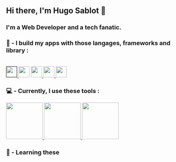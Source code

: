 <h2> Hi there, I'm Hugo Sablot 👋</h2>

<!--
**HugoSbl/HugoSbl** is a ✨ _special_ ✨ repository because its `README.md` (this file) appears on your GitHub profile.

Here are some ideas to get you started:

- 🔭 I’m currently working on ...
- 🌱 I’m currently learning ...
- 👯 I’m looking to collaborate on ...
- 🤔 I’m looking for help with ...
- 💬 Ask me about ...
- 📫 How to reach me: ...
- 😄 Pronouns: ...
- ⚡ Fun fact: ...
-->

<h3> I'm a Web Developer and a tech fanatic. </h3>

<h3>🔭 - I build my apps with those langages, frameworks and library : </h3> <br>

<a with="50px" href="" alt="HTML5">
<img width="30px" src="https://user-images.githubusercontent.com/115088599/206808323-3a99aae9-c03c-4f22-a2d5-aaced91b8fc5.png"></img>
</a>
<a with="50px" alt="CSS3">
<img width="30px"  src="https://user-images.githubusercontent.com/115088599/206808384-950dee2f-daa6-4369-a047-de38853aa7c5.png"></img>
</a>
<a with="50px" alt="JavaScript" href="https://www.javascript.com/">
<img width="30px" src="https://user-images.githubusercontent.com/115088599/206808039-dd63788b-646d-4126-ba85-b52a678c53e5.png"></img>
</a>
<a with="50px" alt="ReactJS" href="https://reactjs.org/">
<img width="30px" src="https://user-images.githubusercontent.com/115088599/206808464-38390fc2-be30-4985-9015-797026bfca0e.png"></img>
</a>
<a with="50px" alt="Tailwind CSS" href="https://tailwindcss.com/">
<img width="30px" src="https://user-images.githubusercontent.com/115088599/206808618-18f2f566-ed91-4b7c-b5aa-f6f2fb03282a.png"></img>
</a>

<h3>💻 - Currently, I use these tools : <br> </h3>

<a alt="MacBook Air M2" href="https://www.apple.com/fr/macbook-air-m2/">
<img width="100px" src="https://user-images.githubusercontent.com/115088599/206809253-50416c30-27f4-4a72-9231-084dfd4098e3.png"></img>
</a>
<a alt="Xiaomi UltraWide Monitor" href="https://www.mi.com/fr/monitor34/">
<img width="100px" src="https://user-images.githubusercontent.com/115088599/206809527-d63a5438-fc20-4641-acda-5c227c596a35.png"></img>
</a>
<a alt="Apple Silicon Processor" href="https://fr.wikipedia.org/wiki/Apple_Silicon">
<img width="100px" src="https://user-images.githubusercontent.com/115088599/206809812-f1a90c0a-2216-4729-8b19-05fe5f4cb7eb.png"></img>
</a>

<h3> 📖 - Learning these </h3>
